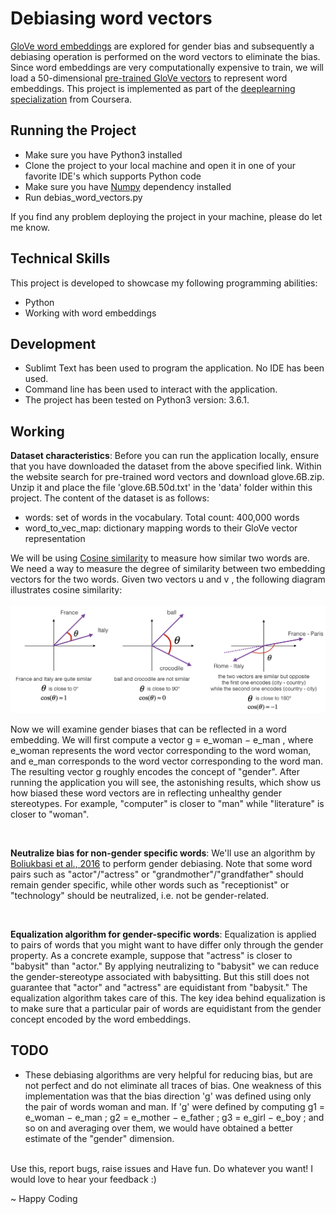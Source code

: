 # Debiasing word vectors
<p><a href="https://en.wikipedia.org/wiki/GloVe_(machine_learning)">GloVe word embeddings</a> are explored for gender bias and subsequently a debiasing operation is performed on the word vectors to eliminate the bias. Since word embeddings are very computationally expensive to train, we will load a 50-dimensional <a href="https://nlp.stanford.edu/projects/glove/">pre-trained GloVe vectors</a> to represent word embeddings. This project is implemented as part of the <a href="https://github.com/adityachandupatla/ML_Coursera">deeplearning specialization</a> from Coursera.</p>
<h2>Running the Project</h2>
<ul>
  <li>Make sure you have Python3 installed</li>
  <li>Clone the project to your local machine and open it in one of your favorite IDE's which supports Python code</li>
  <li>Make sure you have <a href="http://www.numpy.org/">Numpy</a> dependency installed</li>
  <li>Run debias_word_vectors.py</li>
</ul>
If you find any problem deploying the project in your machine, please do let me know.

<h2>Technical Skills</h2>
This project is developed to showcase my following programming abilities:
<ul>
  <li>Python</li>
  <li>Working with word embeddings</li>
</ul>

<h2>Development</h2>
<ul>
  <li>Sublimt Text has been used to program the application. No IDE has been used.</li>
  <li>Command line has been used to interact with the application.</li>
  <li>The project has been tested on Python3 version: 3.6.1.</li>
</ul>

<h2>Working</h2>
<p><b>Dataset characteristics</b>: Before you can run the application locally, ensure that you have downloaded the dataset from the above specified link. Within the website search for pre-trained word vectors and download glove.6B.zip. Unzip it and place the file 'glove.6B.50d.txt' in the 'data' folder within this project. The content of the dataset is as follows:
  <ul>
    <li>words: set of words in the vocabulary. Total count: 400,000 words</li>
    <li>word_to_vec_map: dictionary mapping words to their GloVe vector representation</li>
  </ul>
</p>

<p>We will be using <a href="https://en.wikipedia.org/wiki/Cosine_similarity">Cosine similarity</a> to measure how similar two words are. We need a way to measure the degree of similarity between two embedding vectors for the two words. Given two vectors  u  and  v , the following diagram illustrates cosine similarity:<br/><br/><img src="https://github.com/adityachandupatla/debias_word_vectors/blob/master/images/cosine_sim.png" /></p>

<p>Now we will examine gender biases that can be reflected in a word embedding. We will first compute a vector g = e_woman − e_man , where  e_woman  represents the word vector corresponding to the word woman, and  e_man corresponds to the word vector corresponding to the word man. The resulting vector g roughly encodes the concept of "gender". After running the application you will see, the astonishing results, which show us how biased these word vectors are in reflecting unhealthy gender stereotypes. For example, "computer" is closer to "man" while "literature" is closer to "woman".</p><br/>

<p><b>Neutralize bias for non-gender specific words</b>: We'll use an algorithm by <a href="https://arxiv.org/abs/1607.06520">Boliukbasi et al., 2016</a> to perform gender debiasing. Note that some word pairs such as "actor"/"actress" or "grandmother"/"grandfather" should remain gender specific, while other words such as "receptionist" or "technology" should be neutralized, i.e. not be gender-related.</p><br/>

<p><b>Equalization algorithm for gender-specific words</b>: Equalization is applied to pairs of words that you might want to have differ only through the gender property. As a concrete example, suppose that "actress" is closer to "babysit" than "actor." By applying neutralizing to "babysit" we can reduce the gender-stereotype associated with babysitting. But this still does not guarantee that "actor" and "actress" are equidistant from "babysit." The equalization algorithm takes care of this. The key idea behind equalization is to make sure that a particular pair of words are equidistant from the gender concept encoded by the word embeddings.</p>

<h2>TODO</h2>
<ul>
  <li>These debiasing algorithms are very helpful for reducing bias, but are not perfect and do not eliminate all traces of bias. One weakness of this implementation was that the bias direction 'g' was defined using only the pair of words woman and man. If 'g' were defined by computing g1 = e_woman − e_man ;  g2 = e_mother − e_father ;  g3 = e_girl − e_boy ; and so on and averaging over them, we would have obtained a better estimate of the "gender" dimension.</li>
</ul><br/>
Use this, report bugs, raise issues and Have fun. Do whatever you want! I would love to hear your feedback :)

~ Happy Coding
